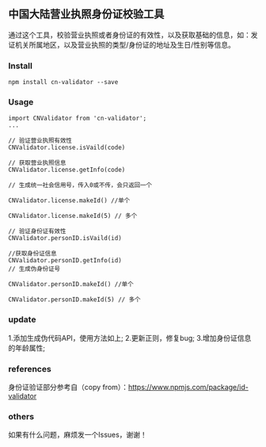 ## 中国大陆营业执照身份证校验工具
  通过这个工具，校验营业执照或者身份证的有效性，以及获取基础的信息，如：发证机关所属地区，以及营业执照的类型/身份证的地址及生日/性别等信息。

### Install

```
npm install cn-validator --save
```

### Usage

```
import CNValidator from 'cn-validator';
...

// 验证营业执照有效性
CNValidator.license.isVaild(code)

// 获取营业执照信息
CNValidator.license.getInfo(code)

// 生成统一社会信用号，传入0或不传，会只返回一个

CNValidator.license.makeId() //单个

CNValidator.license.makeId(5) // 多个

// 验证身份证有效性
CNValidator.personID.isVaild(id)

//获取身份证信息
CNValidator.personID.getInfo(id)
// 生成伪身份证号

CNValidator.personID.makeId() //单个

CNValidator.personID.makeId(5) // 多个

```
### update
1.添加生成伪代码API，使用方法如上;
2.更新正则，修复bug;
3.增加身份证信息的年龄属性;
### references
身份证验证部分参考自（copy from）：https://www.npmjs.com/package/id-validator

### others
如果有什么问题，麻烦发一个Issues，谢谢！
